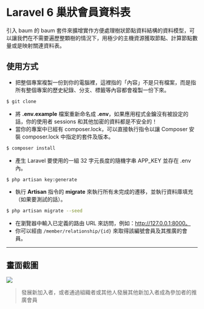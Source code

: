# Laravel 6 巢狀會員資料表

引入 baum 的 baum 套件來擴增實作方便處理樹狀節點資料結構的資料模型，可以讓我們在不需要遍歷整顆樹的情況下，用極少的主機資源獲取節點、計算節點數量或是映射關連資料表。

## 使用方式
- 把整個專案複製一份到你的電腦裡，這裡指的「內容」不是只有檔案，而是指所有整個專案的歷史紀錄、分支、標籤等內容都會複製一份下來。
```sh
$ git clone
```
- 將 __.env.example__ 檔案重新命名成 __.env__，如果應用程式金鑰沒有被設定的話，你的使用者 sessions 和其他加密的資料都是不安全的！
- 當你的專案中已經有 composer.lock，可以直接執行指令以讓 Composer 安裝 composer.lock 中指定的套件及版本。
```sh
$ composer install
```
- 產⽣ Laravel 要使用的一組 32 字元長度的隨機字串 APP_KEY 並存在 .env 內。
```sh
$ php artisan key:generate
```
- 執行 __Artisan__ 指令的 __migrate__ 來執行所有未完成的遷移，並執行資料庫填充（如果要測試的話）。
```sh
$ php artisan migrate --seed
```
- 在瀏覽器中輸入已定義的路由 URL 來訪問，例如：http://127.0.0.1:8000。
- 你可以經由 `/member/relationship/{id}` 來取得該編號會員及其推廣的會員。

----

## 畫面截圖
![](https://i.imgur.com/9eodqtD.png)
> 發展新加入者，或者通過組織者或其他人發展其他新加入者成為參加者的推廣會員
